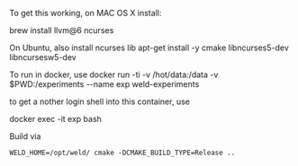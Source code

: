 To get this working, on MAC OS X install:

brew install llvm@6 ncurses

On Ubuntu, also install ncurses lib
apt-get install -y cmake libncurses5-dev libncursesw5-dev


To run in docker, use
docker run -ti -v /hot/data:/data -v $PWD:/experiments --name exp weld-experiments

to get a nother login shell into this container, use

docker exec -it exp bash


Build via 

```
WELD_HOME=/opt/weld/ cmake -DCMAKE_BUILD_TYPE=Release ..
```
